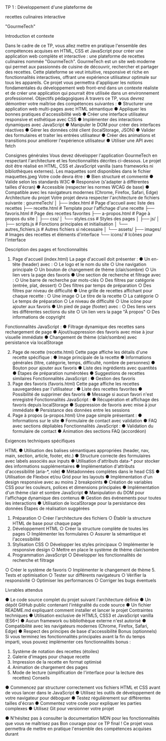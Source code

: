 <p>TP 1 : Développement d'une plateforme de

recettes culinaires interactive

"GourmeTech"

Introduction et contexte

Dans le cadre de ce TP, vous allez mettre en pratique l'ensemble des compétences
acquises en HTML, CSS et JavaScript pour créer une application web complète et
interactive : une plateforme de recettes culinaires nommée "GourmeTech".
GourmeTech est un site web moderne qui permet aux passionnés de cuisine de
découvrir, rechercher et partager des recettes. Cette plateforme se veut intuitive,
responsive et riche en fonctionnalités interactives, offrant une expérience utilisateur
optimale sur tous les appareils.
Ce projet vous permettra d'appliquer les notions fondamentales du développement
web front-end dans un contexte réaliste et de créer une application qui pourrait être
utilisée dans un environnement professionnel.
Objectifs pédagogiques
À travers ce TP, vous devrez démontrer votre maîtrise des compétences suivantes :
● Structurer une application web multi-pages avec HTML sémantique
● Appliquer les bonnes pratiques d'accessibilité web
● Créer une interface utilisateur responsive et esthétique avec CSS
● Implémenter des interactions dynamiques avec JavaScript
● Manipuler le DOM pour créer des interfaces réactives
● Gérer les données côté client (localStorage, JSON)
● Valider des formulaires et traiter les entrées utilisateur
● Créer des animations et transitions pour améliorer l'expérience utilisateur
● Utiliser une API avec fetch

Consignes générales
Vous devez développer l'application GourmeTech en respectant l'architecture et les
fonctionnalités décrites ci-dessous. Le projet doit être réalisé en HTML, CSS et
JavaScript vanilla (sans frameworks ni bibliothèques externes).
Les maquettes sont disponibles dans le fichier maquettes.jpeg
Votre code devra être :
● Bien structuré et commenté
● Valide selon les standards W3C
● Responsive (s'adapter à différentes tailles d'écran)
● Accessible (respecter les normes WCAG de base)
● Compatible avec les navigateurs modernes (Chrome, Firefox, Safari, Edge)
Architecture du projet
Votre projet devra respecter l'architecture de fichiers suivante :
gourmeTech/
│
├── index.html # Page d'accueil avec liste des recettes
├── recette.html # Template pour l'affichage d'une recette
├── favoris.html # Page des recettes favorites
├── a-propos.html # Page à propos du site
│
├── css/
│ └── styles.css # Styles des pages
│
├── js/
│ ├── scripts.js # Fonctions principales et initialisation
│ └── autres_fichiers.js # Autres fichiers si nécessaire
│
└── assets/
├── images/ # Images des recettes et éléments d'interface
└── icons/ # Icônes pour l'interface

Description des pages et fonctionnalités

1. Page d'accueil (index.html)
La page d'accueil doit présenter :
● Un en-tête (header) avec :
○ Le logo et le nom du site
○ Une navigation principale
○ Un bouton de changement de thème (clair/sombre)
○ Un lien vers la page des favoris
● Une section de recherche et filtrage avec :
○ Une barre de recherche par mots-clés
○ Des filtres par catégorie (entrée, plat, dessert)
○ Des filtres par temps de préparation
○ Des filtres par niveau de difficulté
● Une grille de recettes affichant pour chaque recette :
○ Une image
○ Le titre de la recette
○ La catégorie
○ Le temps de préparation
○ Le niveau de difficulté
○ Une icône pour ajouter aux favoris
● Un pied de page (footer) avec :
○ Des liens vers les différentes sections du site
○ Un lien vers la page "À propos"
○ Des informations de copyright

Fonctionnalités JavaScript :
● Filtrage dynamique des recettes sans rechargement de page
● Ajout/suppression des favoris avec mise à jour visuelle immédiate
● Changement de thème (clair/sombre) avec persistance via localStorage

2. Page de recette (recette.html)
Cette page affiche les détails d'une recette spécifique :
● Image principale de la recette
● Informations générales (titre, catégorie, temps, difficulté, nombre de
personnes)
● Bouton pour ajouter aux favoris
● Liste des ingrédients avec quantités
● Étapes de préparation numérotées
● Suggestions de recettes similaires
Fonctionnalités JavaScript :
● Gestion des favoris
3. Page des favoris (favoris.html)
Cette page affiche les recettes sauvegardées par l'utilisateur :
● Liste des recettes favorites
● Possibilité de supprimer des favoris
● Message si aucun favori n'est enregistré
Fonctionnalités JavaScript :
● Récupération et affichage des favoris depuis localStorage
● Suppression de favoris avec mise à jour immédiate
● Persistance des données entre les sessions
4. Page à propos (a-propos.html)
Une page simple présentant :
● Informations sur le site
● Formulaire de contact avec validation
● FAQ avec sections dépliables
Fonctionnalités JavaScript :
● Validation du formulaire de contact
● Animation des sections FAQ (accordéon)

Exigences techniques spécifiques

HTML
● Utilisation des balises sémantiques appropriées (header, nav, main, section,
article, footer, etc.)
● Structure correcte des formulaires avec labels associés aux inputs
● Utilisation d'attributs data-* pour stocker des informations supplémentaires
● Implémentation d'attributs d'accessibilité (aria-*, role)
● Métadonnées complètes dans le head
CSS
● Utilisation de Flexbox et/ou Grid pour les layouts
● Implémentation d'un design responsive avec au moins 2 breakpoints
● Création de variables CSS pour les couleurs, polices et dimensions
principales
● Implémentation d'un thème clair et sombre
JavaScript
● Manipulation du DOM pour l'affichage dynamique des contenus
● Gestion des événements pour toutes les interactions
● Utilisation de localStorage pour la persistance des données
Étapes de réalisation suggérées
1. Préparation
○ Créer l'architecture des fichiers
○ Établir la structure HTML de base pour chaque page
2. Développement HTML
○ Créer la structure complète de toutes les pages
○ Implémenter les formulaires
○ Assurer la sémantique et l'accessibilité
3. Stylisation CSS
○ Développer les styles principaux
○ Implémenter le responsive design
○ Mettre en place le système de thème clair/sombre
4. Programmation JavaScript
○ Développer les fonctionnalités de recherche et filtrage

○ Créer le système de favoris
○ Implémenter le changement de thème
5. Tests et optimisation
○ Tester sur différents navigateurs
○ Vérifier la responsivité
○ Optimiser les performances
○ Corriger les bugs éventuels

Livrables attendus

● Le code source complet du projet suivant l'architecture définie
● Un dépôt GitHub public contenant l'intégralité du code source
● Un fichier README.md expliquant comment installer et lancer le projet
Contraintes techniques
● Utilisation exclusive de HTML5, CSS3 et JavaScript vanilla (ES6+)
● Aucun framework ou bibliothèque externe n'est autorisé
● Compatibilité avec les navigateurs modernes (Chrome, Firefox, Safari, Edge)
● Respect des principes de base d'accessibilité
Bonus (optionnels)
Si vous terminez les fonctionnalités principales avant la fin du temps imparti, vous
pouvez implémenter ces fonctionnalités bonus :
1. Système de notation des recettes (étoiles)
2. Galerie d'images pour chaque recette
3. Impression de la recette en format optimisé
4. Animation de chargement des pages
5. Mode de lecture (simplification de l'interface pour la lecture des recettes)
Conseils

● Commencez par structurer correctement vos fichiers HTML et CSS avant de
vous lancer dans le JavaScript
● Utilisez les outils de développement de votre navigateur pour déboguer
● Testez régulièrement sur différentes tailles d'écran
● Commentez votre code pour expliquer les parties complexes
● Utilisez Git pour versionner votre projet

● N'hésitez pas à consulter la documentation MDN pour les fonctionnalités que
vous ne maîtrisez pas
Bon courage pour ce TP final ! Ce projet vous permettra de mettre en pratique
l'ensemble des compétences acquises durant</p>
